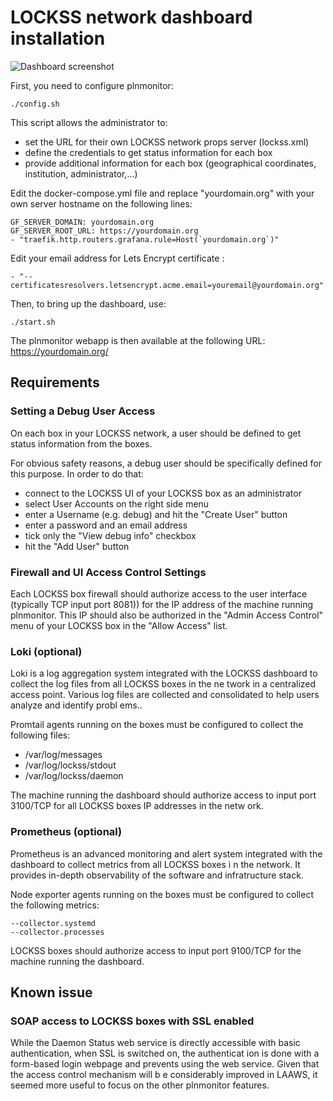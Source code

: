 # LOCKSS network dashboard installation 

![Dashboard screenshot](https://anthonyleroy.github.io/lockss-dashboard/lockss_network_dashboard.jpg)

First, you need to configure plnmonitor:

```
./config.sh
```


This script allows the administrator to:
- set the URL for their own LOCKSS network props server (lockss.xml) 
- define the credentials to get status information for each box
- provide additional information for each box (geographical coordinates, institution, administrator,...)


Edit the docker-compose.yml file and replace "yourdomain.org" with your own server hostname on the following lines:

```
GF_SERVER_DOMAIN: yourdomain.org
GF_SERVER_ROOT_URL: https://yourdomain.org
- "traefik.http.routers.grafana.rule=Host(`yourdomain.org`)"
```

Edit your email address for Lets Encrypt certificate : 

```
- "--certificatesresolvers.letsencrypt.acme.email=youremail@yourdomain.org"
```

Then, to bring up the dashboard, use:

```
./start.sh
```

The plnmonitor webapp is then available at the following URL:
https://yourdomain.org/

## Requirements

### Setting a Debug User Access

On each  box in your LOCKSS network, a user should be defined to get status information from the boxes.

For obvious safety reasons, a debug user should be specifically defined for this purpose. 
In order to do that: 

- connect to the LOCKSS UI of your LOCKSS box as an administrator
- select User Accounts  on the right side menu
- enter a Username (e.g. debug) and hit the "Create User" button
- enter a password and an email address
- tick only the "View debug info" checkbox
- hit the "Add User" button

### Firewall and UI Access Control Settings

Each LOCKSS box firewall should authorize access to the user interface (typically TCP input port 8081)) for the IP address of 
the machine running plnmonitor.
This IP should also be authorized in the "Admin Access Control" menu of your LOCKSS box in the "Allow Access" list. 

### Loki (optional) 

Loki is a log aggregation system integrated with the LOCKSS dashboard to collect the log files from all LOCKSS boxes in the ne
twork in a centralized access point. Various log files are collected and consolidated to help users analyze and identify probl
ems..

Promtail agents running on the boxes must be configured to collect the following files: 

- /var/log/messages
- /var/log/lockss/stdout
- /var/log/lockss/daemon

The machine running the dashboard should authorize access to input port 3100/TCP for all LOCKSS boxes IP addresses in the netw
ork.

### Prometheus (optional)

Prometheus is an advanced monitoring and alert system integrated with the dashboard to collect metrics from all LOCKSS boxes i
n the network. It provides in-depth observability of the software and infratructure stack.  

Node exporter agents running on the boxes must be configured to collect the following metrics:

```
--collector.systemd 
--collector.processes
```

LOCKSS boxes should authorize access to input port 9100/TCP for the machine running the dashboard.

## Known issue 

### SOAP access to LOCKSS boxes with SSL enabled
While the Daemon Status web service is directly accessible with basic authentication, when SSL is switched on, the authenticat
ion is done with a form-based login webpage and prevents using the web service. Given that the access control mechanism will b
e considerably improved in LAAWS, it seemed more useful to focus on the other plnmonitor features.
